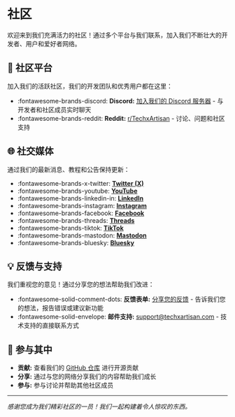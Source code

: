 # 社区

欢迎来到我们充满活力的社区！通过多个平台与我们联系，加入我们不断壮大的开发者、用户和爱好者网络。

## 💬 社区平台

加入我们的活跃社区，我们的开发团队和优秀用户都在这里：

- :fontawesome-brands-discord: **Discord:** [加入我们的 Discord 服务器](/discord) - 与开发者和社区成员实时聊天
- :fontawesome-brands-reddit: **Reddit:** [r/TechxArtisan](/reddit) - 讨论、问题和社区支持

## 🌐 社交媒体

通过我们的最新消息、教程和公告保持更新：

- :fontawesome-brands-x-twitter: [**Twitter (X)**](/x)
- :fontawesome-brands-youtube: [**YouTube**](/youtube)
- :fontawesome-brands-linkedin-in: [**LinkedIn**](/linkedin)
- :fontawesome-brands-instagram: [**Instagram**](/instagram)
- :fontawesome-brands-facebook: [**Facebook**](/facebook)
- :fontawesome-brands-threads: [**Threads**](/threads)
- :fontawesome-brands-tiktok: [**TikTok**](/tiktok)
- :fontawesome-brands-mastodon: [**Mastodon**](/mastodon)
- :fontawesome-brands-bluesky: [**Bluesky**](/bluesky)

## 💡 反馈与支持

我们重视您的意见！通过分享您的想法帮助我们改进：

- :fontawesome-solid-comment-dots: **反馈表单:** [分享您的反馈](/feedback) - 告诉我们您的想法，报告错误或建议新功能
- :fontawesome-solid-envelope: **邮件支持:** [support@techxartisan.com](mailto:support@techxartisan.com) - 技术支持的直接联系方式

## 🤝 参与其中

- **贡献:** 查看我们的 [GitHub 仓库](https://github.com/techxartisan) 进行开源贡献
- **分享:** 通过与您的网络分享我们的内容帮助我们成长
- **参与:** 参与讨论并帮助其他社区成员

---

*感谢您成为我们精彩社区的一员！我们一起构建着令人惊叹的东西。*
